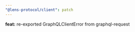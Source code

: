 ```yaml
---
"@lens-protocol/client": patch
---
```


**feat:** re-exported GraphQLClientError from graphql-request
